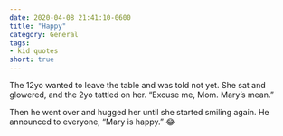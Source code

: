 ```yaml
---
date: 2020-04-08 21:41:10-0600
title: "Happy"
category: General
tags:
- kid quotes
short: true
---
```


The 12yo wanted to leave the table and was told not yet. She sat and glowered, and the 2yo tattled on her. “Excuse me, Mom. Mary’s mean.”

Then he went over and hugged her until she started smiling again. He announced to everyone, “Mary is happy.” 😂
